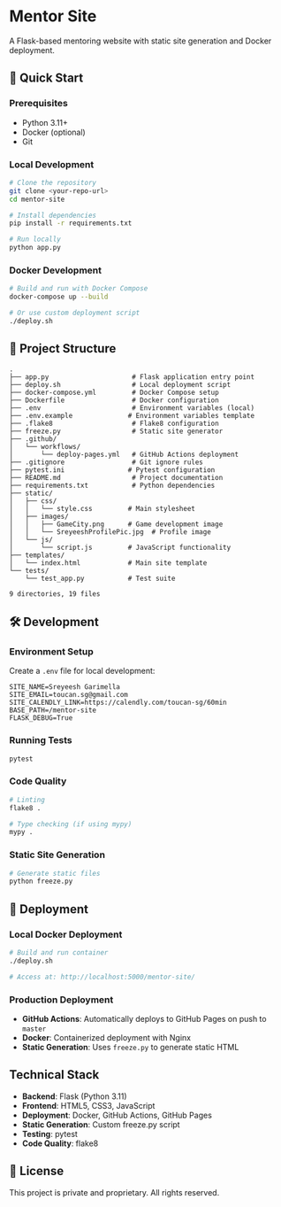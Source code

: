 
# Mentor Site

A Flask-based mentoring website with static site generation and Docker deployment.

## 🚀 Quick Start

### Prerequisites
- Python 3.11+
- Docker (optional)
- Git

### Local Development

```bash
# Clone the repository
git clone <your-repo-url>
cd mentor-site

# Install dependencies
pip install -r requirements.txt

# Run locally
python app.py
```

### Docker Development

```bash
# Build and run with Docker Compose
docker-compose up --build

# Or use custom deployment script
./deploy.sh
```

## 📁 Project Structure

```
.
├── app.py                     # Flask application entry point
├── deploy.sh                  # Local deployment script
├── docker-compose.yml         # Docker Compose setup
├── Dockerfile                 # Docker configuration
├── .env                       # Environment variables (local)
├── .env.example              # Environment variables template
├── .flake8                    # Flake8 configuration
├── freeze.py                  # Static site generator
├── .github/
│   └── workflows/
│       └── deploy-pages.yml   # GitHub Actions deployment
├── .gitignore                 # Git ignore rules
├── pytest.ini                # Pytest configuration
├── README.md                  # Project documentation
├── requirements.txt           # Python dependencies
├── static/
│   ├── css/
│   │   └── style.css         # Main stylesheet
│   ├── images/
│   │   ├── GameCity.png      # Game development image
│   │   └── SreyeeshProfilePic.jpg  # Profile image
│   └── js/
│       └── script.js         # JavaScript functionality
├── templates/
│   └── index.html            # Main site template
└── tests/
    └── test_app.py           # Test suite

9 directories, 19 files
```

## 🛠️ Development

### Environment Setup
Create a `.env` file for local development:
```env
SITE_NAME=Sreyeesh Garimella
SITE_EMAIL=toucan.sg@gmail.com
SITE_CALENDLY_LINK=https://calendly.com/toucan-sg/60min
BASE_PATH=/mentor-site
FLASK_DEBUG=True
```

### Running Tests
```bash
pytest
```

### Code Quality
```bash
# Linting
flake8 .

# Type checking (if using mypy)
mypy .
```

### Static Site Generation
```bash
# Generate static files
python freeze.py
```

## 🚀 Deployment

### Local Docker Deployment
```bash
# Build and run container
./deploy.sh

# Access at: http://localhost:5000/mentor-site/
```

### Production Deployment
- **GitHub Actions**: Automatically deploys to GitHub Pages on push to `master`
- **Docker**: Containerized deployment with Nginx
- **Static Generation**: Uses `freeze.py` to generate static HTML

## Technical Stack

- **Backend**: Flask (Python 3.11)
- **Frontend**: HTML5, CSS3, JavaScript
- **Deployment**: Docker, GitHub Actions, GitHub Pages
- **Static Generation**: Custom freeze.py script
- **Testing**: pytest
- **Code Quality**: flake8

## 📄 License

This project is private and proprietary. All rights reserved.